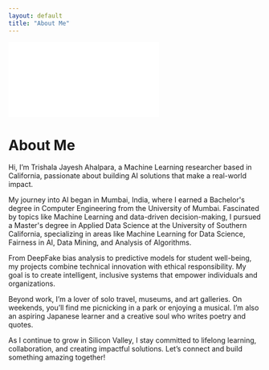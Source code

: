 ```yaml
---
layout: default
title: "About Me"
---
```

![Hello!](images/imageread.md)

# About Me
Hi, I’m Trishala Jayesh Ahalpara, a Machine Learning researcher based in California, passionate about building AI solutions that make a real-world impact.

My journey into AI began in Mumbai, India, where I earned a Bachelor's degree in Computer Engineering from the University of Mumbai. Fascinated by topics like Machine Learning and data-driven decision-making, I pursued a Master's degree in Applied Data Science at the University of Southern California, specializing in areas like Machine Learning for Data Science, Fairness in AI, Data Mining, and Analysis of Algorithms.

From DeepFake bias analysis to predictive models for student well-being, my projects combine technical innovation with ethical responsibility. My goal is to create intelligent, inclusive systems that empower individuals and organizations.

Beyond work, I’m a lover of solo travel, museums, and art galleries. On weekends, you’ll find me picnicking in a park or enjoying a musical. I’m also an aspiring Japanese learner and a creative soul who writes poetry and quotes.

As I continue to grow in Silicon Valley, I stay committed to lifelong learning, collaboration, and creating impactful solutions. Let’s connect and build something amazing together!


